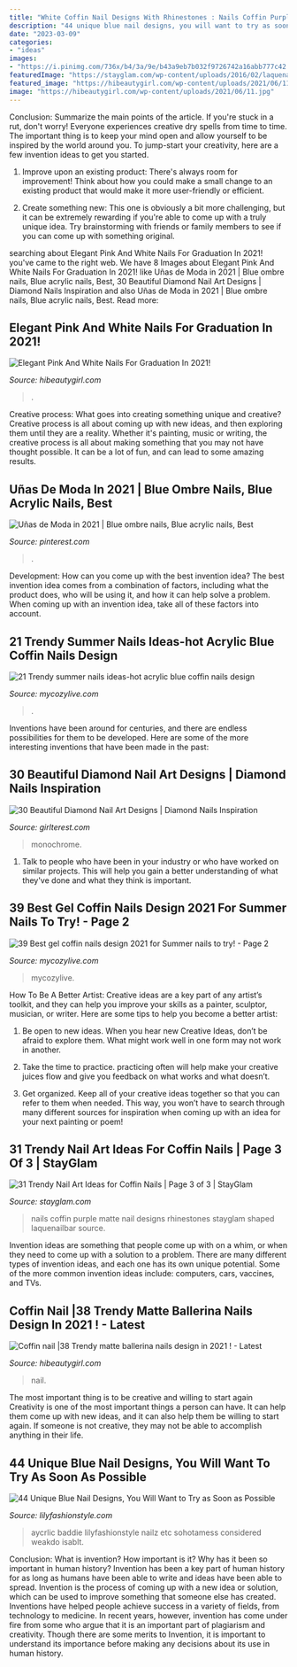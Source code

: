 ```yaml
---
title: "White Coffin Nail Designs With Rhinestones : Nails Coffin Purple Matte Nail Designs Rhinestones Stayglam Shaped Laquenailbar Source"
description: "44 unique blue nail designs, you will want to try as soon as possible"
date: "2023-03-09"
categories:
- "ideas"
images:
- "https://i.pinimg.com/736x/b4/3a/9e/b43a9eb7b032f9726742a16abb777c42.jpg"
featuredImage: "https://stayglam.com/wp-content/uploads/2016/02/laquenailbar4.jpg"
featured_image: "https://hibeautygirl.com/wp-content/uploads/2021/06/11.jpg"
image: "https://hibeautygirl.com/wp-content/uploads/2021/06/11.jpg"
---
```



Conclusion: Summarize the main points of the article.
If you're stuck in a rut, don't worry! Everyone experiences creative dry spells from time to time. The important thing is to keep your mind open and allow yourself to be inspired by the world around you. To jump-start your creativity, here are a few invention ideas to get you started.
1. Improve upon an existing product: There's always room for improvement! Think about how you could make a small change to an existing product that would make it more user-friendly or efficient.

2. Create something new: This one is obviously a bit more challenging, but it can be extremely rewarding if you're able to come up with a truly unique idea. Try brainstorming with friends or family members to see if you can come up with something original.


	

		
searching about Elegant Pink And White Nails For Graduation In 2021! you've came to the right web. We have 8 Images about Elegant Pink And White Nails For Graduation In 2021! like Uñas de Moda in 2021 | Blue ombre nails, Blue acrylic nails, Best, 30 Beautiful Diamond Nail Art Designs | Diamond Nails Inspiration and also Uñas de Moda in 2021 | Blue ombre nails, Blue acrylic nails, Best. Read more:
		
    
## Elegant Pink And White Nails For Graduation In 2021!

<img loading=lazy src="https://hibeautygirl.com/wp-content/uploads/2021/06/11.jpg" onerror="this.onerror=null;this.src='https://tse3.mm.bing.net/th?id=OIP.6rFACj6gdSP_YJdVHLw0NgHaLH&amp;pid=15.1';" alt="Elegant Pink And White Nails For Graduation In 2021!">

_Source: hibeautygirl.com_

>. 

	

Creative process: What goes into creating something unique and creative?
Creative process is all about coming up with new ideas, and then exploring them until they are a reality. Whether it's painting, music or writing, the creative process is all about making something that you may not have thought possible. It can be a lot of fun, and can lead to some amazing results.

    
## Uñas De Moda In 2021 | Blue Ombre Nails, Blue Acrylic Nails, Best

<img loading=lazy src="https://i.pinimg.com/736x/b4/3a/9e/b43a9eb7b032f9726742a16abb777c42.jpg" onerror="this.onerror=null;this.src='https://tse3.mm.bing.net/th?id=OIP.XBF5D_UX8qLydlKr6j6E3QHaLG&amp;pid=15.1';" alt="Uñas de Moda in 2021 | Blue ombre nails, Blue acrylic nails, Best">

_Source: pinterest.com_

>. 

	

Development: How can you come up with the best invention idea?
The best invention idea comes from a combination of factors, including what the product does, who will be using it, and how it can help solve a problem. When coming up with an invention idea, take all of these factors into account.

    
## 21 Trendy Summer Nails Ideas-hot Acrylic Blue Coffin Nails Design

<img loading=lazy src="https://mycozylive.com/wp-content/uploads/2020/07/15-1.png" onerror="this.onerror=null;this.src='https://tse3.mm.bing.net/th?id=OIP.NrIG1IbNCi7ggbnSL0IuwwHaJC&amp;pid=15.1';" alt="21 Trendy summer nails ideas-hot acrylic blue coffin nails design">

_Source: mycozylive.com_

>. 

	

Inventions have been around for centuries, and there are endless possibilities for them to be developed. Here are some of the more interesting inventions that have been made in the past:

    
## 30 Beautiful Diamond Nail Art Designs | Diamond Nails Inspiration

<img loading=lazy src="https://girlterest.com/wp-content/uploads/2017/05/diamond8.jpg" onerror="this.onerror=null;this.src='https://tse3.mm.bing.net/th?id=OIP.pxAoAlBFkQL3y8CuZScYUAHaHa&amp;pid=15.1';" alt="30 Beautiful Diamond Nail Art Designs | Diamond Nails Inspiration">

_Source: girlterest.com_

>monochrome. 

	

1. Talk to people who have been in your industry or who have worked on similar projects. This will help you gain a better understanding of what they've done and what they think is important.

    
## 39 Best Gel Coffin Nails Design 2021 For Summer Nails To Try! - Page 2

<img loading=lazy src="https://mycozylive.com/wp-content/uploads/2021/05/12.jpg" onerror="this.onerror=null;this.src='https://tse2.mm.bing.net/th?id=OIP.aYT8z1U_pHWvvykSpNj3rgHaLH&amp;pid=15.1';" alt="39 Best gel coffin nails design 2021 for Summer nails to try! - Page 2">

_Source: mycozylive.com_

>mycozylive. 

	

How To Be A Better Artist:
Creative ideas are a key part of any artist’s toolkit, and they can help you improve your skills as a painter, sculptor, musician, or writer. Here are some tips to help you become a better artist:
1. Be open to new ideas. When you hear new Creative Ideas, don’t be afraid to explore them. What might work well in one form may not work in another.

2. Take the time to practice. practicing often will help make your creative juices flow and give you feedback on what works and what doesn’t.

3. Get organized. Keep all of your creative ideas together so that you can refer to them when needed. This way, you won’t have to search through many different sources for inspiration when coming up with an idea for your next painting or poem!

    
## 31 Trendy Nail Art Ideas For Coffin Nails | Page 3 Of 3 | StayGlam

<img loading=lazy src="https://stayglam.com/wp-content/uploads/2016/02/laquenailbar4.jpg" onerror="this.onerror=null;this.src='https://tse1.mm.bing.net/th?id=OIP.vamh7EZZfx00vyyvKQGExAHaHa&amp;pid=15.1';" alt="31 Trendy Nail Art Ideas for Coffin Nails | Page 3 of 3 | StayGlam">

_Source: stayglam.com_

>nails coffin purple matte nail designs rhinestones stayglam shaped laquenailbar source. 

	

Invention ideas are something that people come up with on a whim, or when they need to come up with a solution to a problem. There are many different types of invention ideas, and each one has its own unique potential. Some of the more common invention ideas include: computers, cars, vaccines, and TVs.

    
## Coffin Nail |38 Trendy Matte Ballerina Nails Design In 2021 ! - Latest

<img loading=lazy src="https://hibeautygirl.com/wp-content/uploads/2021/03/28-7.jpg" onerror="this.onerror=null;this.src='https://tse1.mm.bing.net/th?id=OIP.fdbs4JdXLNfA5kYByxfsMwHaMo&amp;pid=15.1';" alt="Coffin nail |38 Trendy matte ballerina nails design in 2021 ! - Latest">

_Source: hibeautygirl.com_

>nail. 

	

The most important thing is to be creative and willing to start again
Creativity is one of the most important things a person can have. It can help them come up with new ideas, and it can also help them be willing to start again. If someone is not creative, they may not be able to accomplish anything in their life.

    
## 44 Unique Blue Nail Designs, You Will Want To Try As Soon As Possible

<img loading=lazy src="https://lilyfashionstyle.com/wp-content/uploads/2020/02/22-18.jpg" onerror="this.onerror=null;this.src='https://tse3.mm.bing.net/th?id=OIP.RN9ITmOh-SfG43Wi1EF9WQHaKh&amp;pid=15.1';" alt="44 Unique Blue Nail Designs, You Will Want to Try as Soon as Possible">

_Source: lilyfashionstyle.com_

>aycrlic baddie lilyfashionstyle nailz etc sohotamess considered weakdo isablt. 

	

Conclusion: What is invention? How important is it? Why has it been so important in human history?
Invention has been a key part of human history for as long as humans have been able to write and ideas have been able to spread. Invention is the process of coming up with a new idea or solution, which can be used to improve something that someone else has created. Inventions have helped people achieve success in a variety of fields, from technology to medicine. In recent years, however, invention has come under fire from some who argue that it is an important part of plagiarism and creativity. Though there are some merits to Invention, it is important to understand its importance before making any decisions about its use in human history.

